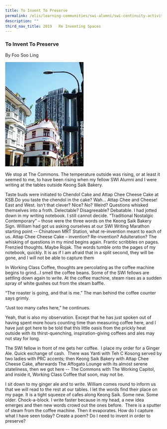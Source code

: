 ```yaml
---
title: To Invent To Preserve
permalink: /elis/learning-communities/swi-alumni/swi-continuity-activities/to-invent-to-preserve/
description: ""
third_nav_title: 2019   Re Inventing Spaces
---
```

### To Invent To Preserve

By Foo Soo Ling


<img src="/images/invent1.jpg" 
     style="width:50%">
		 
We stop at The Commons. The temperature outside was rising, or at least it seemed to me, to have been rising when my fellow SWI Alumni and I were writing at the tables outside Keong Saik Bakery.

Taste buds were initiated to Chendol Cake and Attap Chee Cheese Cake at KSB.Do you taste the chendol in the cake? Wah… Attap Chee and Cheese! East and West. Isn’t that clever? Nice? No? Weird? Questions whisked themselves into a froth. Delectable? Disagreeable? Debatable. I had jotted down in my writing notebook. I still cannot decide. “Traditional Nostalgic Contemporary” – those were the three words on the Keong Saik Bakery Sign. William had got us asking ourselves at our SWI Writing Marathon starting point -- Chinatown MRT Station, what re-invention meant to each of us. Attap Chee Cheese Cake – invention? Re-invention? Adulteration? The whisking of questions in my mind begins again. Frantic scribbles on pages. Frenzied thoughts. Maybe Rojak. The words tumble onto the pages of my notebook, quickly. It is as if I am afraid that in a split second, they will be gone, and I will not be able to capture them

In Working Class Coffee, thoughts are percolating as the coffee machine begins to grind…I smell the coffee beans. Some of the SWI fellows are settling down again to write. At the coffee machine, steam rises as a sudden spray of white gushes out from the steam baffle.

“The roaster is going, and that is me.” The man behind the coffee counter says grimly.

“Just too many cafes here,” he continues.

Yeah, that is also my observation. Except that he has just spoken out of having spent more hours counting time than measuring coffee here, and I have just got here to be told that this little oasis from the prickly heat outside with its thirst-quenching, inspiration-giving coffees and ales may not stay for long.

The SWI fellow in front of me gets her coffee.  I place my order for a Ginger Ale. Quick exchange of cash.  There was Yanti with Teh C Kosong served by two ladies with PRC accents; then Keong Saik Bakery with Attap Chee Cheese Cake, afterwards The Affogato Lounge with its almost serene stateliness, then we got here -- The Commons with The Working Capitol, and inside it, Working Class Coffee that soon, may not be.

I sit down to my ginger ale and to write. William comes round to inform us that we will read to the rest at our tables. I let the words find their place on my page. It is a tight squeeze of cafes along Keong Saik. Some new. Some older. Chock-a-block. I write faster because in my head, a new idea emerges and then new words crowd out the ones before.  There is a sputter of steam from the coffee machine. Then it evaporates. How do I capture what I have seen today? Create a poem? Do I need to invent in order to preserve?